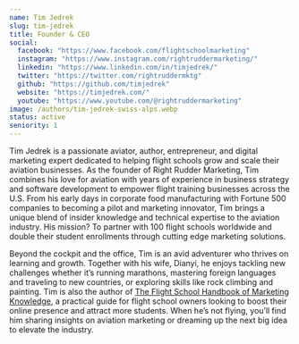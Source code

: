 ```yaml
---
name: Tim Jedrek
slug: tim-jedrek
title: Founder & CEO
social:
  facebook: "https://www.facebook.com/flightschoolmarketing"
  instagram: "https://www.instagram.com/rightruddermarketing/"
  linkedin: "https://www.linkedin.com/in/timjedrek/"
  twitter: "https://twitter.com/rightruddermktg"
  github: "https://github.com/timjedrek"
  website: "https://timjedrek.com/"
  youtube: "https://www.youtube.com/@rightruddermarketing"
image: /authors/tim-jedrek-swiss-alps.webp
status: active
seniority: 1
---
```


Tim Jedrek is a passionate aviator, author, entrepreneur, and digital marketing expert dedicated to helping flight schools grow and scale their aviation businesses. As the founder of Right Rudder Marketing, Tim combines his love for aviation with years of experience in business strategy and software development to empower flight training businesses across the U.S. From his early days in corporate food manufacturing with Fortune 500 companies to becoming a pilot and marketing innovator, Tim brings a unique blend of insider knowledge and technical expertise to the aviation industry. His mission? To partner with 100 flight schools worldwide and double their student enrollments through cutting edge marketing solutions.

Beyond the cockpit and the office, Tim is an avid adventurer who thrives on learning and growth. Together with his wife, Dianyi, he enjoys tackling new challenges whether it’s running marathons, mastering foreign languages and traveling to new countries, or exploring skills like rock climbing and painting. Tim is also the author of [The Flight School Handbook of Marketing Knowledge](https://a.co/d/d4WWWPN), a practical guide for flight school owners looking to boost their online presence and attract more students. When he’s not flying, you’ll find him sharing insights on aviation marketing or dreaming up the next big idea to elevate the industry.

